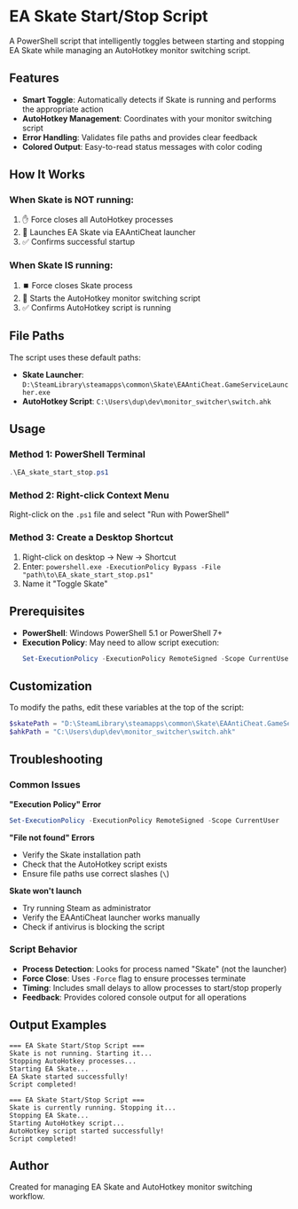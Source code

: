 # EA Skate Start/Stop Script

A PowerShell script that intelligently toggles between starting and stopping EA Skate while managing an AutoHotkey monitor switching script.

## Features

- **Smart Toggle**: Automatically detects if Skate is running and performs the appropriate action
- **AutoHotkey Management**: Coordinates with your monitor switching script
- **Error Handling**: Validates file paths and provides clear feedback
- **Colored Output**: Easy-to-read status messages with color coding

## How It Works

### When Skate is NOT running:
1. ✋ Force closes all AutoHotkey processes
2. 🚀 Launches EA Skate via EAAntiCheat launcher
3. ✅ Confirms successful startup

### When Skate IS running:
1. ⏹️ Force closes Skate process
2. 🔄 Starts the AutoHotkey monitor switching script
3. ✅ Confirms AutoHotkey script is running

## File Paths

The script uses these default paths:

- **Skate Launcher**: `D:\SteamLibrary\steamapps\common\Skate\EAAntiCheat.GameServiceLauncher.exe`
- **AutoHotkey Script**: `C:\Users\dup\dev\monitor_switcher\switch.ahk`

## Usage

### Method 1: PowerShell Terminal
```powershell
.\EA_skate_start_stop.ps1
```

### Method 2: Right-click Context Menu
Right-click on the `.ps1` file and select "Run with PowerShell"

### Method 3: Create a Desktop Shortcut
1. Right-click on desktop → New → Shortcut
2. Enter: `powershell.exe -ExecutionPolicy Bypass -File "path\to\EA_skate_start_stop.ps1"`
3. Name it "Toggle Skate"

## Prerequisites

- **PowerShell**: Windows PowerShell 5.1 or PowerShell 7+
- **Execution Policy**: May need to allow script execution:
  ```powershell
  Set-ExecutionPolicy -ExecutionPolicy RemoteSigned -Scope CurrentUser
  ```

## Customization

To modify the paths, edit these variables at the top of the script:

```powershell
$skatePath = "D:\SteamLibrary\steamapps\common\Skate\EAAntiCheat.GameServiceLauncher.exe"
$ahkPath = "C:\Users\dup\dev\monitor_switcher\switch.ahk"
```

## Troubleshooting

### Common Issues

**"Execution Policy" Error**
```powershell
Set-ExecutionPolicy -ExecutionPolicy RemoteSigned -Scope CurrentUser
```

**"File not found" Errors**
- Verify the Skate installation path
- Check that the AutoHotkey script exists
- Ensure file paths use correct slashes (`\`)

**Skate won't launch**
- Try running Steam as administrator
- Verify the EAAntiCheat launcher works manually
- Check if antivirus is blocking the script

### Script Behavior

- **Process Detection**: Looks for process named "Skate" (not the launcher)
- **Force Close**: Uses `-Force` flag to ensure processes terminate
- **Timing**: Includes small delays to allow processes to start/stop properly
- **Feedback**: Provides colored console output for all operations

## Output Examples

```
=== EA Skate Start/Stop Script ===
Skate is not running. Starting it...
Stopping AutoHotkey processes...
Starting EA Skate...
EA Skate started successfully!
Script completed!
```

```
=== EA Skate Start/Stop Script ===
Skate is currently running. Stopping it...
Stopping EA Skate...
Starting AutoHotkey script...
AutoHotkey script started successfully!
Script completed!
```

## Author

Created for managing EA Skate and AutoHotkey monitor switching workflow.